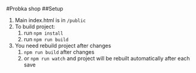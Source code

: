 #Probka shop
##Setup
1. Main index.html is in <code>/public</code>
2. To build project:
    1. run <code>npm install</code>
    2. run <code>npm run build</code>
3. You need rebuild project after changes 
    1. <code>npm run build</code> after changes
    2. or <code>npm run watch</code> and project will be rebuilt automatically after each save